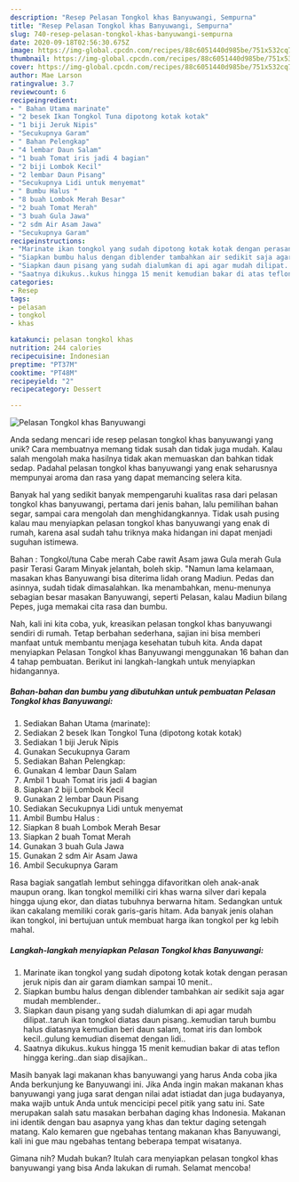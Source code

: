 ```yaml
---
description: "Resep Pelasan Tongkol khas Banyuwangi, Sempurna"
title: "Resep Pelasan Tongkol khas Banyuwangi, Sempurna"
slug: 740-resep-pelasan-tongkol-khas-banyuwangi-sempurna
date: 2020-09-18T02:56:30.675Z
image: https://img-global.cpcdn.com/recipes/88c6051440d985be/751x532cq70/pelasan-tongkol-khas-banyuwangi-foto-resep-utama.jpg
thumbnail: https://img-global.cpcdn.com/recipes/88c6051440d985be/751x532cq70/pelasan-tongkol-khas-banyuwangi-foto-resep-utama.jpg
cover: https://img-global.cpcdn.com/recipes/88c6051440d985be/751x532cq70/pelasan-tongkol-khas-banyuwangi-foto-resep-utama.jpg
author: Mae Larson
ratingvalue: 3.7
reviewcount: 6
recipeingredient:
- " Bahan Utama marinate"
- "2 besek Ikan Tongkol Tuna dipotong kotak kotak"
- "1 biji Jeruk Nipis"
- "Secukupnya Garam"
- " Bahan Pelengkap"
- "4 lembar Daun Salam"
- "1 buah Tomat iris jadi 4 bagian"
- "2 biji Lombok Kecil"
- "2 lembar Daun Pisang"
- "Secukupnya Lidi untuk menyemat"
- " Bumbu Halus "
- "8 buah Lombok Merah Besar"
- "2 buah Tomat Merah"
- "3 buah Gula Jawa"
- "2 sdm Air Asam Jawa"
- "Secukupnya Garam"
recipeinstructions:
- "Marinate ikan tongkol yang sudah dipotong kotak kotak dengan perasan jeruk nipis dan air garam diamkan sampai 10 menit.."
- "Siapkan bumbu halus dengan diblender tambahkan air sedikit saja agar mudah memblender.."
- "Siapkan daun pisang yang sudah dialumkan di api agar mudah dilipat..taruh ikan tongkol diatas daun pisang..kemudian taruh bumbu halus diatasnya kemudian beri daun salam, tomat iris dan lombok kecil..gulung kemudian disemat dengan lidi.."
- "Saatnya dikukus..kukus hingga 15 menit kemudian bakar di atas teflon hingga kering..dan siap disajikan.."
categories:
- Resep
tags:
- pelasan
- tongkol
- khas

katakunci: pelasan tongkol khas 
nutrition: 244 calories
recipecuisine: Indonesian
preptime: "PT37M"
cooktime: "PT48M"
recipeyield: "2"
recipecategory: Dessert

---
```



![Pelasan Tongkol khas Banyuwangi](https://img-global.cpcdn.com/recipes/88c6051440d985be/751x532cq70/pelasan-tongkol-khas-banyuwangi-foto-resep-utama.jpg)

Anda sedang mencari ide resep pelasan tongkol khas banyuwangi yang unik? Cara membuatnya memang tidak susah dan tidak juga mudah. Kalau salah mengolah maka hasilnya tidak akan memuaskan dan bahkan tidak sedap. Padahal pelasan tongkol khas banyuwangi yang enak seharusnya mempunyai aroma dan rasa yang dapat memancing selera kita.

Banyak hal yang sedikit banyak mempengaruhi kualitas rasa dari pelasan tongkol khas banyuwangi, pertama dari jenis bahan, lalu pemilihan bahan segar, sampai cara mengolah dan menghidangkannya. Tidak usah pusing kalau mau menyiapkan pelasan tongkol khas banyuwangi yang enak di rumah, karena asal sudah tahu triknya maka hidangan ini dapat menjadi suguhan istimewa.

Bahan : Tongkol/tuna Cabe merah Cabe rawit Asam jawa Gula merah Gula pasir Terasi Garam Minyak jelantah, boleh skip. &#34;Namun lama kelamaan, masakan khas Banyuwangi bisa diterima lidah orang Madiun. Pedas dan asinnya, sudah tidak dimasalahkan. Ika menambahkan, menu-menunya sebagian besar masakan Banyuwangi, seperti Pelasan, kalau Madiun bilang Pepes, juga memakai cita rasa dan bumbu.


Nah, kali ini kita coba, yuk, kreasikan pelasan tongkol khas banyuwangi sendiri di rumah. Tetap berbahan sederhana, sajian ini bisa memberi manfaat untuk membantu menjaga kesehatan tubuh kita. Anda dapat menyiapkan Pelasan Tongkol khas Banyuwangi menggunakan 16 bahan dan 4 tahap pembuatan. Berikut ini langkah-langkah untuk menyiapkan hidangannya.

<!--inarticleads1-->

##### Bahan-bahan dan bumbu yang dibutuhkan untuk pembuatan Pelasan Tongkol khas Banyuwangi:

1. Sediakan  Bahan Utama (marinate):
1. Sediakan 2 besek Ikan Tongkol Tuna (dipotong kotak kotak)
1. Sediakan 1 biji Jeruk Nipis
1. Gunakan Secukupnya Garam
1. Sediakan  Bahan Pelengkap:
1. Gunakan 4 lembar Daun Salam
1. Ambil 1 buah Tomat iris jadi 4 bagian
1. Siapkan 2 biji Lombok Kecil
1. Gunakan 2 lembar Daun Pisang
1. Sediakan Secukupnya Lidi untuk menyemat
1. Ambil  Bumbu Halus :
1. Siapkan 8 buah Lombok Merah Besar
1. Siapkan 2 buah Tomat Merah
1. Gunakan 3 buah Gula Jawa
1. Gunakan 2 sdm Air Asam Jawa
1. Ambil Secukupnya Garam


Rasa bagiak sangatlah lembut sehingga difavoritkan oleh anak-anak maupun orang. Ikan tongkol memiliki ciri khas warna silver dari kepala hingga ujung ekor, dan diatas tubuhnya berwarna hitam. Sedangkan untuk ikan cakalang memiliki corak garis-garis hitam. Ada banyak jenis olahan ikan tongkol, ini bertujuan untuk membuat harga ikan tongkol per kg lebih mahal. 

<!--inarticleads2-->

##### Langkah-langkah menyiapkan Pelasan Tongkol khas Banyuwangi:

1. Marinate ikan tongkol yang sudah dipotong kotak kotak dengan perasan jeruk nipis dan air garam diamkan sampai 10 menit..
1. Siapkan bumbu halus dengan diblender tambahkan air sedikit saja agar mudah memblender..
1. Siapkan daun pisang yang sudah dialumkan di api agar mudah dilipat..taruh ikan tongkol diatas daun pisang..kemudian taruh bumbu halus diatasnya kemudian beri daun salam, tomat iris dan lombok kecil..gulung kemudian disemat dengan lidi..
1. Saatnya dikukus..kukus hingga 15 menit kemudian bakar di atas teflon hingga kering..dan siap disajikan..


Masih banyak lagi makanan khas banyuwangi yang harus Anda coba jika Anda berkunjung ke Banyuwangi ini. Jika Anda ingin makan makanan khas banyuwangi yang juga sarat dengan nilai adat istiadat dan juga budayanya, maka wajib untuk Anda untuk mencicipi pecel pitik yang satu ini. Sate merupakan salah satu masakan berbahan daging khas Indonesia. Makanan ini identik dengan bau asapnya yang khas dan tektur daging setengah matang. Kalo kemaren gue ngebahas tentang makanan khas Banyuwangi, kali ini gue mau ngebahas tentang beberapa tempat wisatanya. 

Gimana nih? Mudah bukan? Itulah cara menyiapkan pelasan tongkol khas banyuwangi yang bisa Anda lakukan di rumah. Selamat mencoba!
